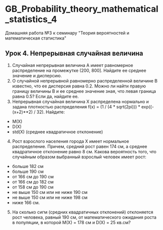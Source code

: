 # GB_Probability_theory_mathematical_statistics_4
Домашняя работа №3 к семинару "Теория вероятностей и математическая статистика"

## Урок 4. Непрерывная случайная величина
1. Случайная непрерывная величина A имеет равномерное распределение на промежутке (200, 800]. Найдите ее среднее значение и дисперсию.
2. О случайной непрерывной равномерно распределенной величине B известно, что ее дисперсия равна 0.2. Можно ли найти правую границу величины B и ее среднее значение зная, что левая граница равна 0.5? Если да, найдите ее.
3. Непрерывная случайная величина X распределена нормально и задана плотностью распределения f(x) = (1 / (4 * sqrt(2pi))) * exp((-(x+2)**2) / 32). Найдите:
-  M(X)
-  D(X)
-  std(X) (среднее квадратичное отклонение)

4. Рост взрослого населения города X имеет нормальное распределение. Причем, средний рост равен 174 см, а среднее квадратичное отклонение равно 8 см. Какова вероятность того, что случайным образом выбранный взрослый человек имеет рост:
-  больше 182 см
-  больше 190 см
-  от 166 см до 190 см
-  от 166 см до 182 см
-  от 158 см до 190 см
-  не выше 150 см или не ниже 190 см
-  не выше 150 см или не ниже 198 см
-  ниже 166 см.

5. На сколько сигм (средних квадратичных отклонений) отклоняется рост человека, равный 190 см, от математического ожидания роста в популяции, в которой M(X) = 178 см и D(X) = 25 кв.см?
